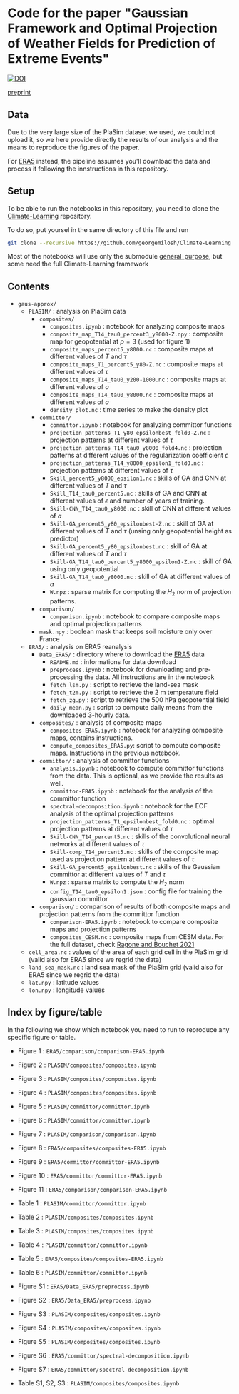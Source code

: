 # Code for the paper "Gaussian Framework and Optimal Projection of Weather Fields for Prediction of Extreme Events"

[![DOI](https://zenodo.org/badge/802543475.svg)](https://zenodo.org/doi/10.5281/zenodo.11400868)

[preprint](https://arxiv.org/abs/2405.20903)

## Data

Due to the very large size of the PlaSim dataset we used, we could not upload it, so we here provide directly the results of our analysis and the means to reproduce the figures of the paper.

For [ERA5](https://www.ecmwf.int/en/forecasts/dataset/ecmwf-reanalysis-v5) instead, the pipeline assumes you'll download the data and process it following the innstructions in this repository.

## Setup

To be able to run the notebooks in this repository, you need to clone the [Climate-Learning](https://github.com/georgemilosh/Climate-Learning) repository.

To do so, put yoursel in the same directory of this file and run

```bash
git clone --recursive https://github.com/georgemilosh/Climate-Learning.git
```

Most of the notebooks will use only the submodule [general_purpose](https://github.com/AlessandroLovo/general_purpose), but some need the full Climate-Learning framework

## Contents

- `gaus-approx/`
    - `PLASIM/` : analysis on PlaSim data
        - `composites/`
            - `composites.ipynb` : notebook for analyzing composite maps
            - `composite_map_T14_tau0_percent3_y8000-Z.npy` : composite map for geopotential at $p = 3%$ (used for figure 1)
            - `composite_maps_percent5_y8000.nc` : composite maps at different values of $T$ and $\tau$
            - `composite_maps_T1_percent5_y80-Z.nc` : composite maps at different values of $\tau$
            - `composite_maps_T14_tau0_y200-1000.nc` : composite maps at different values of $a$
            - `composite_maps_T14_tau0_y8000.nc` : composite maps at different values of $a$
            - `density_plot.nc` : time series to make the density plot
        - `committor/`
            - `committor.ipynb` : notebook for analyzing committor functions
            - `projection_patterns_T1_y80_epsilonbest_fold0-Z.nc` : projection patterns at different values of $\tau$
            - `projection_patterns_T14_tau0_y8000_fold4.nc` : projection patterns at different values of the regularization coefficient $\epsilon$
            - `projection_patterns_T14_y8000_epsilon1_fold0.nc` : projection patterns at different values of $\tau$
            - `Skill_percent5_y8000_epsilon1.nc` : skills of GA and CNN at different values of $T$ and $\tau$
            - `Skill_T14_tau0_percent5.nc` : skills of GA and CNN at different values of $\epsilon$ and number of years of training.
            - `Skill-CNN_T14_tau0_y8000.nc` : skill of CNN at different values of $a$
            - `Skill-GA_percent5_y80_epsilonbest-Z.nc` : skill of GA at different values of $T$ and $\tau$ (unsing only geopotential height as predictor)
            - `Skill-GA_percent5_y80_epsilonbest.nc` : skill of GA at different values of $T$ and $\tau$
            - `Skill-GA_T14_tau0_percent5_y8000_epsilon1-Z.nc` : skill of GA using only geopotential
            - `Skill-GA_T14_tau0_y8000.nc` : skill of GA at different values of $a$
            - `W.npz` : sparse matrix for computing the $H_2$ norm of projection patterns.
        - `comparison/`
            - `comparison.ipynb` : notebook to compare composite maps and optimal projection patterns
        - `mask.npy` : boolean mask that keeps soil moisture only over France
    - `ERA5/` : analysis on ERA5 reanalysis
        - `Data_ERA5/` : directory where to download the [ERA5](https://www.ecmwf.int/en/forecasts/dataset/ecmwf-reanalysis-v5) data
            - `README.md` : informations for data download
            - `preprocess.ipynb` : notebook for downloading and pre-processing the data. All instructions are in the notebook
            - `fetch_lsm.py` : script to retrieve the land-sea mask
            - `fetch_t2m.py` : script to retrieve the 2 m temperature field
            - `fetch_zg.py` : script to retrieve the 500 hPa geopotential field
            - `daily_mean.py` : script to compute daily means from the downloaded 3-hourly data.
        - `composites/` : analysis of composite maps
            - `composites-ERA5.ipynb` : notebook for analyzing composite maps, contains instructions.
            - `compute_composites_ERA5.py`: script to compute composite maps. Instructions in the previous notebook.
        - `committor/` : analysis of committor functions
            - `analysis.ipynb` : notebook to compute committor functions from the data. This is optional, as we provide the results as well.
            - `committor-ERA5.ipynb` : notebook for the analysis of the committor function
            - `spectral-decomposition.ipynb` : notebook for the EOF analysis of the optimal projection patterns
            - `projection_patterns_T1_epsilonbest_fold0.nc` : optimal projection patterns at different values of $\tau$
            - `Skill-CNN_T14_percent5.nc` : skills of the convolutional neural networks at different values of $\tau$
            - `Skill-comp_T14_percent5.nc` : skills of the composite map used as projection pattern at different values of $\tau$
            - `Skill-GA_percent5_epsilonbest.nc` : skills of the Gaussian committor at different values of $T$ and $\tau$
            - `W.npz` : sparse matrix to compute the $H_2$ norm
            - `config_T14_tau0_epsilon1.json` : config file for training the gaussian committor
        - `comparison/` : comparison of results of both composite maps and projection patterns from the committor function
            - `comparison-ERA5.ipynb` : notebook to compare composite maps and projection patterns
            - `composites_CESM.nc` : composite maps from CESM data. For the full dataset, check [Ragone and Bouchet 2021](https://onlinelibrary.wiley.com/doi/abs/10.1029/2020GL091197)
    - `cell_area.nc` : values of the area of each grid cell in the PlaSim grid (valid also for ERA5 since we regrid the data)
    - `land_sea_mask.nc` : land sea mask of the PlaSim grid (valid also for ERA5 since we regrid the data)
    - `lat.npy` : latitude values
    - `lon.npy` : longitude values


## Index by figure/table

In the following we show which notebook you need to run to reproduce any specific figure or table.

- Figure 1 : `ERA5/comparison/comparison-ERA5.ipynb`
- Figure 2 : `PLASIM/composites/composites.ipynb`
- Figure 3 : `PLASIM/composites/composites.ipynb`
- Figure 4 : `PLASIM/composites/composites.ipynb`
- Figure 5 : `PLASIM/committor/committor.ipynb`
- Figure 6 : `PLASIM/committor/committor.ipynb`
- Figure 7 : `PLASIM/comparison/comparison.ipynb`
- Figure 8 : `ERA5/composites/composites-ERA5.ipynb`
- Figure 9 : `ERA5/committor/committor-ERA5.ipynb`
- Figure 10 : `ERA5/committor/committor-ERA5.ipynb`
- Figure 11 : `ERA5/comparison/comparison-ERA5.ipynb`

- Table 1 : `PLASIM/committor/committor.ipynb`
- Table 2 : `PLASIM/composites/composites.ipynb`
- Table 3 : `PLASIM/composites/composites.ipynb`
- Table 4 : `PLASIM/committor/committor.ipynb`
- Table 5 : `ERA5/composites/composites-ERA5.ipynb`
- Table 6 : `PLASIM/committor/committor.ipynb`

- Figure S1 : `ERA5/Data_ERA5/preprocess.ipynb`
- Figure S2 : `ERA5/Data_ERA5/preprocess.ipynb`
- Figure S3 : `PLASIM/composites/composites.ipynb`
- Figure S4 : `PLASIM/composites/composites.ipynb`
- Figure S5 : `PLASIM/composites/composites.ipynb`
- Figure S6 : `ERA5/committor/spectral-decomposition.ipynb`
- Figure S7 : `ERA5/committor/spectral-decomposition.ipynb`

- Table S1, S2, S3 : `PLASIM/composites/composites.ipynb`
